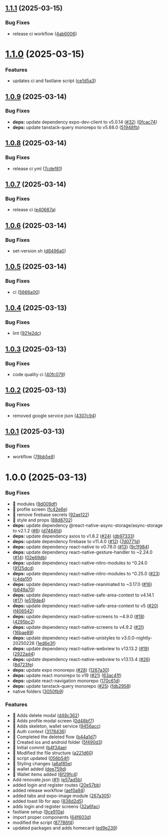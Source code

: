 ## [1.1.1](https://github.com/Act-Aks/etrack/compare/prod/1.1.0...prod/1.1.1) (2025-03-15)


### Bug Fixes

* release ci workflow ([4ab6006](https://github.com/Act-Aks/etrack/commit/4ab600609059d280e9ab24f1780b3e5e6eca047a))

# [1.1.0](https://github.com/Act-Aks/etrack/compare/prod/1.0.9...prod/1.1.0) (2025-03-15)


### Features

* updates ci and fastlane script ([ce1d5a3](https://github.com/Act-Aks/etrack/commit/ce1d5a3bbf685d6acf4b04fd8f38b31c1870440a))

## [1.0.9](https://github.com/Act-Aks/etrack/compare/prod/1.0.8...prod/1.0.9) (2025-03-14)


### Bug Fixes

* **deps:** update dependency expo-dev-client to v5.0.14 ([#32](https://github.com/Act-Aks/etrack/issues/32)) ([0fcac74](https://github.com/Act-Aks/etrack/commit/0fcac74abd738742c211cb1f3438e4cab25ed74a))
* **deps:** update tanstack-query monorepo to v5.68.0 ([51948fb](https://github.com/Act-Aks/etrack/commit/51948fbc18639dd2fbd8fbf606f65c77d9207baf))

## [1.0.8](https://github.com/Act-Aks/etrack/compare/prod/1.0.7...prod/1.0.8) (2025-03-14)


### Bug Fixes

* release ci yml ([7cdef81](https://github.com/Act-Aks/etrack/commit/7cdef81f5e716792157152ff16a82790df43cd9b))

## [1.0.7](https://github.com/Act-Aks/etrack/compare/prod/1.0.6...prod/1.0.7) (2025-03-14)


### Bug Fixes

* release ci ([e40687a](https://github.com/Act-Aks/etrack/commit/e40687a8a38ed751ba774d88d5316070d3ccb637))

## [1.0.6](https://github.com/Act-Aks/etrack/compare/prod/1.0.5...prod/1.0.6) (2025-03-14)


### Bug Fixes

* set-version sh ([d8496a0](https://github.com/Act-Aks/etrack/commit/d8496a06181415689b2e41b0f82a6e9acf38cb0d))

## [1.0.5](https://github.com/Act-Aks/etrack/compare/prod/1.0.4...prod/1.0.5) (2025-03-14)


### Bug Fixes

* ci ([5666a00](https://github.com/Act-Aks/etrack/commit/5666a00b32fd29def6e4c676df0e2cd4a0777d3b))

## [1.0.4](https://github.com/Act-Aks/etrack/compare/prod/1.0.3...prod/1.0.4) (2025-03-13)


### Bug Fixes

* lint ([921e2dc](https://github.com/Act-Aks/etrack/commit/921e2dc239b1ab7ba49565015712cd61980ae3f3))

## [1.0.3](https://github.com/Act-Aks/etrack/compare/prod/1.0.2...prod/1.0.3) (2025-03-13)

### Bug Fixes

- code quality ci ([40fc079](https://github.com/Act-Aks/etrack/commit/40fc0796427788f25fadd3831c2dd0828eeafec2))

## [1.0.2](https://github.com/Act-Aks/etrack/compare/prod/1.0.1...prod/1.0.2) (2025-03-13)

### Bug Fixes

- removed google service json ([4307c94](https://github.com/Act-Aks/etrack/commit/4307c94c524c119e4cea92911e10035b833a63c4))

## [1.0.1](https://github.com/Act-Aks/etrack/compare/prod/1.0.0...prod/1.0.1) (2025-03-13)

### Bug Fixes

- workflow ([78bb5e8](https://github.com/Act-Aks/etrack/commit/78bb5e8768f607d966e2087a3a294d0554014f4f))

# 1.0.0 (2025-03-13)

### Bug Fixes

- 🐛 modules ([9d009df](https://github.com/Act-Aks/etrack/commit/9d009df4f9de4aefbe0fb7635e3daff299c5de15))
- 🐛 profile screen ([fc42e6e](https://github.com/Act-Aks/etrack/commit/fc42e6eff5bc0868d386dc0dfd2e085d6258de03))
- 🐛 remove firebase secrets ([92ae122](https://github.com/Act-Aks/etrack/commit/92ae122978bbd4f14fa3688ca6a3a7b541969b03))
- 🐛 style and props ([88d8702](https://github.com/Act-Aks/etrack/commit/88d87024e15d27da7d99540942919a8a632f3bc9))
- **deps:** update dependency @react-native-async-storage/async-storage to v2.1.2 ([#6](https://github.com/Act-Aks/etrack/issues/6)) ([d7464fd](https://github.com/Act-Aks/etrack/commit/d7464fdbffda34677c4933cf805e975be36230bf))
- **deps:** update dependency axios to v1.8.2 ([#24](https://github.com/Act-Aks/etrack/issues/24)) ([db97333](https://github.com/Act-Aks/etrack/commit/db9733311132b431020ec33f7a6f6314ac76b0c3))
- **deps:** update dependency firebase to v11.4.0 ([#12](https://github.com/Act-Aks/etrack/issues/12)) ([7d0771d](https://github.com/Act-Aks/etrack/commit/7d0771d6a2b79becbeed84a45d93887d19eb059b))
- **deps:** update dependency react-native to v0.78.0 ([#13](https://github.com/Act-Aks/etrack/issues/13)) ([9c1f984](https://github.com/Act-Aks/etrack/commit/9c1f984dd3cc1c71d542e7ec1986577572a36adb))
- **deps:** update dependency react-native-gesture-handler to ~2.24.0 ([#14](https://github.com/Act-Aks/etrack/issues/14)) ([02e69db](https://github.com/Act-Aks/etrack/commit/02e69db412547a8a49629684713a6d72ad58791e))
- **deps:** update dependency react-native-nitro-modules to ^0.24.0 ([9125dcd](https://github.com/Act-Aks/etrack/commit/9125dcddaf8633afa8c42dcfbde8601bbd06b9c7))
- **deps:** update dependency react-native-nitro-modules to ^0.25.0 ([#23](https://github.com/Act-Aks/etrack/issues/23)) ([c4da15f](https://github.com/Act-Aks/etrack/commit/c4da15f740a7aca29702636a571a4596ec5eabfd))
- **deps:** update dependency react-native-reanimated to ~3.17.0 ([#16](https://github.com/Act-Aks/etrack/issues/16)) ([b649a70](https://github.com/Act-Aks/etrack/commit/b649a704f4adeecdb6ed29d7fdeed4247cac83d2))
- **deps:** update dependency react-native-safe-area-context to v4.14.1 ([#17](https://github.com/Act-Aks/etrack/issues/17)) ([e519de4](https://github.com/Act-Aks/etrack/commit/e519de46e4a6f04ddc846133663e23699c517e72))
- **deps:** update dependency react-native-safe-area-context to v5 ([#20](https://github.com/Act-Aks/etrack/issues/20)) ([f406542](https://github.com/Act-Aks/etrack/commit/f4065426b01d04ece1b170b3d974eeddd439f616))
- **deps:** update dependency react-native-screens to ~4.9.0 ([#18](https://github.com/Act-Aks/etrack/issues/18)) ([4295bc2](https://github.com/Act-Aks/etrack/commit/4295bc2b9c501604616d749e40a5c3888fce6b45))
- **deps:** update dependency react-native-screens to v4.9.2 ([#31](https://github.com/Act-Aks/etrack/issues/31)) ([16bae89](https://github.com/Act-Aks/etrack/commit/16bae897b0aa6aeb3aa93052c671637bbeb9b004))
- **deps:** update dependency react-native-unistyles to v3.0.0-nightly-20250226 ([1ed6e3f](https://github.com/Act-Aks/etrack/commit/1ed6e3ff9e80bc5f4526a8f051116bd43ea54f63))
- **deps:** update dependency react-native-webview to v13.13.2 ([#19](https://github.com/Act-Aks/etrack/issues/19)) ([2922ad4](https://github.com/Act-Aks/etrack/commit/2922ad459856dac5c4dd81ca434840853b69cc80))
- **deps:** update dependency react-native-webview to v13.13.4 ([#26](https://github.com/Act-Aks/etrack/issues/26)) ([8d723fe](https://github.com/Act-Aks/etrack/commit/8d723fe00791b1edc32e8e3b9aec6197dd185ef0))
- **deps:** update expo monorepo ([#28](https://github.com/Act-Aks/etrack/issues/28)) ([1267a30](https://github.com/Act-Aks/etrack/commit/1267a30100eaa5254d5c5f18f5f2d7c0cb666868))
- **deps:** update react monorepo to v19 ([#21](https://github.com/Act-Aks/etrack/issues/21)) ([63ac41f](https://github.com/Act-Aks/etrack/commit/63ac41fa86781efabe9482668d65ee0d7266509c))
- **deps:** update react-navigation monorepo ([170c61d](https://github.com/Act-Aks/etrack/commit/170c61d4af2c016e7e778a1c55f4b04063f07ba3))
- **deps:** update tanstack-query monorepo ([#25](https://github.com/Act-Aks/etrack/issues/25)) ([fdb2958](https://github.com/Act-Aks/etrack/commit/fdb2958863865a5a4b9bef580e4160fe20c9a859))
- native folders ([3050fb9](https://github.com/Act-Aks/etrack/commit/3050fb9908185dad618a3f7e12acd093c2f18ff9))

### Features

- 🎸 Adds delete modal ([d48c362](https://github.com/Act-Aks/etrack/commit/d48c36264f1cd9890979ec97f2661123e0f2d747))
- 🎸 Adds profile modal screen ([0d48bf7](https://github.com/Act-Aks/etrack/commit/0d48bf7a280cd815dbf19bb74357603bdce5de8e))
- 🎸 Adds skeleton, wallet service ([9456acc](https://github.com/Act-Aks/etrack/commit/9456acc9573e0af11ac1c051cfda9889ff2a79f9))
- 🎸 Auth context ([3178436](https://github.com/Act-Aks/etrack/commit/3178436e9766e6c0ea65b86d737ef8aadccaf45c))
- 🎸 Completed the deleted flow ([b44a1d7](https://github.com/Act-Aks/etrack/commit/b44a1d73f87c96adbdf223e071b8b2ed337acffa))
- 🎸 Created ios and android folder ([5f490d3](https://github.com/Act-Aks/etrack/commit/5f490d3c35c8072a440d79a6fff535ecac6530e9))
- 🎸 Initial commit ([b4f34ae](https://github.com/Act-Aks/etrack/commit/b4f34ae03d01aa07338f779bf6f5a0f7ff4ba4ed))
- 🎸 Modified the file structure ([a221d60](https://github.com/Act-Aks/etrack/commit/a221d606afa3ed30183b7b3c880f8e8cdfb4b2a4))
- 🎸 script updated ([056b54f](https://github.com/Act-Aks/etrack/commit/056b54ffb8aaa64a58bd4d8d07ce056ed668b463))
- 🎸 Styling changes ([a6af85e](https://github.com/Act-Aks/etrack/commit/a6af85e53f7e5b84060fdf754dc9cb39ac30a43a))
- 🎸 wallet added ([dee759d](https://github.com/Act-Aks/etrack/commit/dee759d26cdd13dab799b1d9c2bf15ef50c1ff1a))
- 🎸 Wallet items added ([6f29fc4](https://github.com/Act-Aks/etrack/commit/6f29fc4b3cd4415a8cfd5ee483e013c4e12f813a))
- Add renovate.json ([#1](https://github.com/Act-Aks/etrack/issues/1)) ([e57ad5b](https://github.com/Act-Aks/etrack/commit/e57ad5b1061c26a4224170ecbe6473dd2b7bfa55))
- added login and register routes ([20e57bb](https://github.com/Act-Aks/etrack/commit/20e57bb62cb73eb60d1b686de078acbfc7ff3b66))
- added release workflow ([aef0a94](https://github.com/Act-Aks/etrack/commit/aef0a9422b13a117da77930a3018de0bcacb7143))
- added tabs and expo-image module ([267a305](https://github.com/Act-Aks/etrack/commit/267a3058e11ea749cacf96de2430336a1c878477))
- added toast lib for app ([838d2d5](https://github.com/Act-Aks/etrack/commit/838d2d5d40158dbee6987ed848641c64ecd553be))
- adds login and register screens ([32a6fac](https://github.com/Act-Aks/etrack/commit/32a6fac865e150dbbcd7c325e32ffd9cdafd1f34))
- fastlane setup ([9ce910a](https://github.com/Act-Aks/etrack/commit/9ce910a0e0955cfd411ef05bd61fcb68e6105d8b))
- import proper components ([64f603d](https://github.com/Act-Aks/etrack/commit/64f603d89a1be5186bbdd8b7e6255db52252a8e3))
- modified the script ([87786f4](https://github.com/Act-Aks/etrack/commit/87786f47fbb6e8b2841c67342308c8238ef159da))
- updated packages and adds homecard ([ed9e239](https://github.com/Act-Aks/etrack/commit/ed9e239e90c767b6cb19a03b1d8faa0fb3fb233a))
